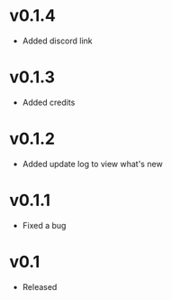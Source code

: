 # v0.1.4
- Added discord link

# v0.1.3
- Added credits

# v0.1.2
- Added update log to view what's new

# v0.1.1
- Fixed a bug

# v0.1
- Released
